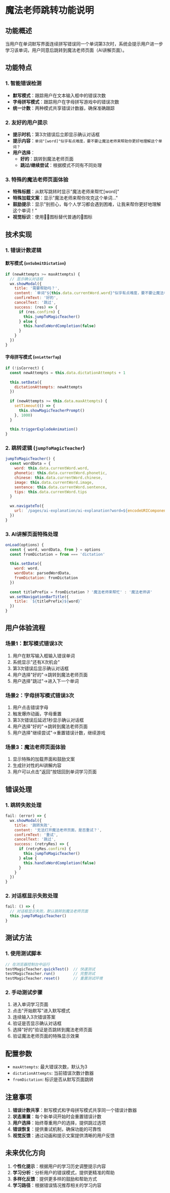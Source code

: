 # 魔法老师跳转功能说明

## 功能概述

当用户在单词默写界面连续拼写错误同一个单词第3次时，系统会提示用户进一步学习该单词，用户同意后跳转到魔法老师页面（AI讲解页面）。

## 功能特点

### 1. 智能错误检测
- **默写模式**：跟踪用户在文本输入框中的错误次数
- **字母拼写模式**：跟踪用户在字母拼写游戏中的错误次数
- **统一计数**：两种模式共享错误计数器，确保准确跟踪

### 2. 友好的用户提示
- **提示时机**：第3次错误后立即显示确认对话框
- **提示内容**：`单词"[word]"似乎有点难度，要不要让魔法老师来帮助你更好地理解这个单词？`
- **用户选择**：
  - **好的**：跳转到魔法老师页面
  - **跳过/继续尝试**：根据模式不同有不同处理

### 3. 特殊的魔法老师页面体验
- **特殊标题**：从默写跳转时显示"魔法老师来帮忙[word]"
- **特殊加载文案**：显示"魔法老师来帮你攻克这个单词..."
- **鼓励提示**：显示"别担心，每个人学习都会遇到困难，让我来帮你更好地理解这个单词！"
- **视觉标识**：使用🧙‍♂️图标替代普通的🤖图标

## 技术实现

### 1. 错误计数逻辑

#### 默写模式 (`onSubmitDictation`)
```javascript
if (newAttempts >= maxAttempts) {
  // 显示确认对话框
  wx.showModal({
    title: '需要帮助吗？',
    content: `单词"${this.data.currentWord.word}"似乎有点难度，要不要让魔法老师来帮助你更好地理解这个单词？`,
    confirmText: '好的',
    cancelText: '跳过',
    success: (res) => {
      if (res.confirm) {
        this.jumpToMagicTeacher()
      } else {
        this.handleWordCompletion(false)
      }
    }
  })
}
```

#### 字母拼写模式 (`onLetterTap`)
```javascript
if (!isCorrect) {
  const newAttempts = this.data.dictationAttempts + 1
  
  this.setData({
    dictationAttempts: newAttempts
  })
  
  if (newAttempts >= this.data.maxAttempts) {
    setTimeout(() => {
      this.showMagicTeacherPrompt()
    }, 1000)
  }
  
  this.triggerExplodeAnimation()
}
```

### 2. 跳转逻辑 (`jumpToMagicTeacher`)
```javascript
jumpToMagicTeacher() {
  const wordData = {
    word: this.data.currentWord.word,
    phonetic: this.data.currentWord.phonetic,
    chinese: this.data.currentWord.chinese,
    image: this.data.currentWord.image,
    sentence: this.data.currentWord.sentence,
    tips: this.data.currentWord.tips
  }
  
  wx.navigateTo({
    url: `/pages/ai-explanation/ai-explanation?word=${encodeURIComponent(this.data.currentWord.word)}&wordData=${encodeURIComponent(JSON.stringify(wordData))}&from=dictation`
  })
}
```

### 3. AI讲解页面特殊处理
```javascript
onLoad(options) {
  const { word, wordData, from } = options
  const fromDictation = from === 'dictation'
  
  this.setData({
    word: word,
    wordData: parsedWordData,
    fromDictation: fromDictation
  })
  
  const titlePrefix = fromDictation ? '魔法老师来帮忙' : '魔法老师讲'
  wx.setNavigationBarTitle({
    title: `${titlePrefix}${word}`
  })
}
```

## 用户体验流程

### 场景1：默写模式错误3次
1. 用户在默写输入框输入错误单词
2. 系统显示"还有X次机会"
3. 第3次错误后显示确认对话框
4. 用户选择"好的"→跳转到魔法老师页面
5. 用户选择"跳过"→进入下一个单词

### 场景2：字母拼写模式错误3次
1. 用户点击错误字母
2. 触发爆炸动画，字母重置
3. 第3次错误后延迟1秒显示确认对话框
4. 用户选择"好的"→跳转到魔法老师页面
5. 用户选择"继续尝试"→重置错误计数，继续游戏

### 场景3：魔法老师页面体验
1. 显示特殊的加载界面和鼓励文案
2. 生成针对性的AI讲解内容
3. 用户可以点击"返回"按钮回到单词学习页面

## 错误处理

### 1. 跳转失败处理
```javascript
fail: (error) => {
  wx.showModal({
    title: '跳转失败',
    content: '无法打开魔法老师页面，是否重试？',
    confirmText: '重试',
    cancelText: '跳过',
    success: (retryRes) => {
      if (retryRes.confirm) {
        this.jumpToMagicTeacher()
      } else {
        this.handleWordCompletion(false)
      }
    }
  })
}
```

### 2. 对话框显示失败处理
```javascript
fail: () => {
  // 对话框显示失败，默认跳转到魔法老师页面
  this.jumpToMagicTeacher()
}
```

## 测试方法

### 1. 使用测试脚本
```javascript
// 在浏览器控制台中运行
testMagicTeacher.quickTest()  // 快速测试
testMagicTeacher.run()        // 完整测试
testMagicTeacher.reset()      // 重置测试环境
```

### 2. 手动测试步骤
1. 进入单词学习页面
2. 点击"开始默写"进入默写模式
3. 连续输入3次错误答案
4. 验证是否显示确认对话框
5. 选择"好的"验证是否跳转到魔法老师页面
6. 验证魔法老师页面的特殊显示效果

## 配置参数

- `maxAttempts`: 最大错误次数，默认为3
- `dictationAttempts`: 当前错误次数计数器
- `fromDictation`: 标识是否从默写页面跳转

## 注意事项

1. **错误计数共享**：默写模式和字母拼写模式共享同一个错误计数器
2. **状态重置**：每个新单词开始时会重置错误计数
3. **用户选择**：始终尊重用户的选择，提供跳过选项
4. **错误恢复**：提供重试机制，确保功能的可靠性
5. **视觉反馈**：通过动画和提示文案提供清晰的用户反馈

## 未来优化方向

1. **个性化提示**：根据用户的学习历史调整提示内容
2. **学习分析**：分析用户的错误模式，提供更精准的帮助
3. **多样化反馈**：提供更多样的鼓励和帮助方式
4. **学习路径**：根据错误情况推荐相关的学习内容